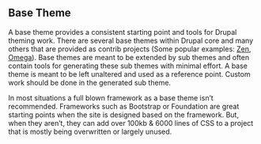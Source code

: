 ## Base Theme
A base theme provides a consistent starting point and tools for Drupal theming work. There are several base themes within Drupal core and many others that are provided as contrib projects (Some popular examples: [Zen](https://www.drupal.org/project/zen), [Omega](https://www.drupal.org/project/omega)). Base themes are meant to be extended by sub themes and often contain tools for generating these sub themes with minimal effort. A base theme is meant to be left unaltered and used as a reference point. Custom work should be done in the generated sub theme.  

In most situations a full blown framework as a base theme isn’t recommended. Frameworks such as Bootstrap or Foundation are great starting points when the site is designed based on the framework. But, when they aren’t, they can add over 100kb & 6000 lines of CSS to a project that is mostly being overwritten or largely unused.